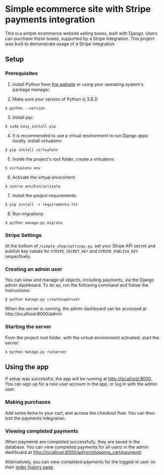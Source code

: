 # Simple ecommerce site with Stripe payments integration

This is a simple ecommerce website selling boxes, built with Django. Users can purchase these boxes, supported by a Stripe integration. This project was built to demonstrate usage of a Stripe integration.



## Setup

### Prerequisites

1. Install Python from [the website](https://www.python.org/downloads/) or using your operating system's package manager.

2. Make sure your version of Python is 3.8.3:
```
$ python --version
```
3. Install pip:
```
$ sudo easy_install pip
```
4. It is recommended to use a virtual environment to run Django apps locally. Install virtualenv:
```
$ pip install virtualenv
```
5. Inside the project's root folder, create a virtualenv:
```
$ virtualenv env
```
6. Activate the virtual enviroment:
```
$ source env/bin/activate
```
7. Install the project requirements:
```
$ pip install -r requirements.txt
```
8. Run migrations:
```
$ python manage.py migrate
```

### Stripe Settings

At the bottom of `/simple_shop/settings.py`, set your Stripe API secret and publish key values for `STRIPE_SECRET_KEY` and `STRIPE_PUBLISH_KEY` respectively.

### Creating an admin user

You can view and manage all objects, including payments, via the Django admin dashboard. To do so, run the following command and follow the instructions:
```
$ python manage.py createsuperuser
```
When the server is running, the admin dashboard can be accessed at http://localhost:8000/admin

### Starting the server

From the project root folder, with the virtual environment activated, start the server:
```
$ python manage.py runserver
```


## Using the app

If setup was successful, the app will be running at [http://localhost:8000](http://localhost:8000). You can sign up for a new user account in the app, or log in with the admin user.

### Making purchases

Add some items to your cart, and access the checkout flow. You can then test the payments integration.

### Viewing completed payments

When payments are completed successfully, they are saved in the database. You can view completed payments for all users in the admin dashboard at [http://localhost:8000/admin/shopping_cart/payment/](http://localhost:8000/admin/shopping_cart/payment/).

Alternatively, you can view completed payments for the logged-in user on their [order history page](http://localhost:8000/cart/order-history/).